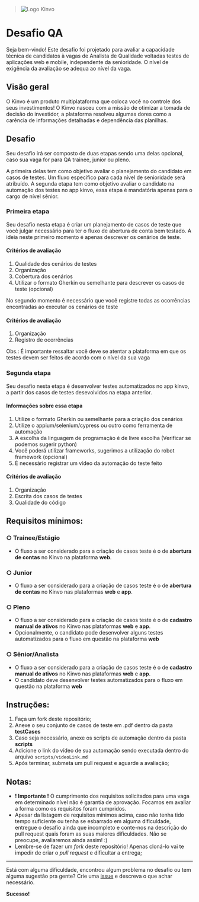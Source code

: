 > ![Logo Kinvo](https://github.com/cbfranca/kinvo-front-end-test/blob/master/logo.svg)

# Desafio QA

Seja bem-vindo! Este desafio foi projetado para avaliar a capacidade técnica de candidatos à vagas de Analista de Qualidade voltadas testes de aplicações web e mobile, independente da senioridade. O nível de exigência da avaliação se adequa ao nível da vaga.

## Visão geral

O Kinvo é um produto multiplataforma que coloca você no controle dos seus investimentos! O Kinvo nasceu com a missão de otimizar a tomada de decisão do investidor, a plataforma resolveu algumas dores como a carência de informações detalhadas e dependência das planilhas.

## Desafio
Seu desafio irá ser composto de duas etapas sendo uma delas opcional, caso sua vaga for para QA trainee, junior ou pleno.

A primeira delas tem como objetivo avaliar o planejamento do candidato em casos de testes. Um fluxo específico para cada nível de senioridade será atribuído. 
A segunda etapa tem como objetivo avaliar o candidato na automação dos testes no app kinvo, essa etapa é mandatória apenas para o cargo de nível sênior.


### Primeira etapa
Seu desafio nesta etapa é criar um planejamento de casos de teste que você julgar necessário para ter o fluxo de abertura de conta bem testado. A ideia neste primeiro momento é apenas descrever os cenários de teste.

#### Critérios de avaliação
1. Qualidade dos cenários de testes
2. Organização
3. Cobertura dos cenários
4. Utilizar o formato Gherkin ou semelhante para descrever os casos de teste (opcional)

No segundo momento é necessário que você registre todas as ocorrências encontradas ao executar os cenários de teste

#### Critérios de avaliação
1. Organização
2. Registro de ocorrências

Obs.: É importante ressaltar você deve se atentar a plataforma em que os testes devem ser feitos de acordo com o nível da sua vaga

### Segunda etapa
Seu desafio nesta etapa é desenvolver testes automatizados no app kinvo, a partir dos casos de testes desevolvidos na etapa anterior.

#### Informações sobre essa etapa
1. Utilize o formato Gherkin ou semelhante para a criação dos cenários 
2. Utilize o appium/selenium/cypress ou outro como ferramenta de automação
3. A escolha da linguagem de programação é de livre escolha (Verificar se podemos sugerir python)
4. Você poderá utilizar frameworks, sugerimos a utilização do robot framework (opcional)
5. É necessário registrar um vídeo da automação do teste feito

#### Critérios de avaliação
1. Organização
2. Escrita dos casos de testes
3. Qualidade do código


## Requisitos mínimos:

### ○ Trainee/Estágio

- O fluxo a ser considerado para a criação de casos teste é o de **abertura de contas** no Kinvo na plataforma **web**.

### ○ Junior

- O fluxo a ser considerado para a criação de casos teste é o de **abertura de contas** no Kinvo nas plataformas **web** e **app**.

### ○ Pleno

- O fluxo a ser considerado para a criação de casos teste é o de **cadastro manual de ativos** no Kinvo nas plataformas **web** e **app**.
- Opcionalmente, o candidato pode desenvolver alguns testes automatizados para o fluxo em questão na plataforma **web**

### ○ Sênior/Analista

- O fluxo a ser considerado para a criação de casos teste é o de **cadastro manual de ativos** no Kinvo nas plataformas **web** e **app**.
- O candidato deve desenvolver testes automatizados para o fluxo em questão na plataforma **web**


## Instruções:

1. Faça um fork deste repositório;
2. Anexe o seu conjunto de casos de teste em .pdf dentro da pasta **testCases**
3. Caso seja necessário, anexe os scripts de automação dentro da pasta **scripts**
4. Adicione o link do vídeo de sua automação sendo executada dentro do arquivo `scripts/videoLink.md`
5. Após terminar, submeta um pull request e aguarde a avaliação;

## Notas:

- **! Importante !** O cumprimento dos requisitos solicitados para uma vaga em determinado nível não é garantia de aprovação. Focamos em avaliar a forma como os requisitos foram cumpridos.
- Apesar da listagem de requisitos mínimos acima, caso não tenha tido tempo suficiente ou tenha se esbarrado em alguma dificuldade, entregue o desafio ainda que incompleto e conte-nos na descrição do pull request quais foram as suas maiores dificuldades.
  Não se preocupe, avaliaremos ainda assim! :)
- Lembre-se de fazer um _fork_ deste repositório! Apenas cloná-lo vai te impedir de criar o _pull request_ e dificultar a entrega;

---

Está com alguma dificuldade, encontrou algum problema no desafio ou tem alguma sugestão pra gente? Crie uma [issue]() e descreva o que achar necessário.

**Sucesso!**
